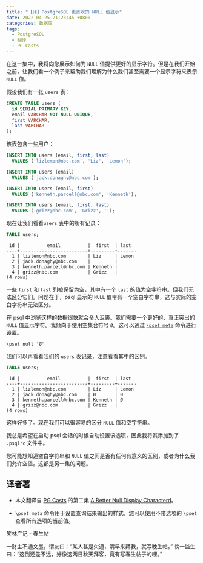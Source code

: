 ```yaml
---
title: "【译】PostgreSQL 更直观的 NULL 值显示"
date: 2022-04-25 21:23:45 +0800
categories: 数据库
tags:
  - PostgreSQL
  - 翻译
  - PG Casts
---
```


在这一集中，我将向您展示如何为 `NULL` 值提供更好的显示字符。但是在我们开始之前，让我们看一个例子来帮助我们理解为什么我们甚至需要一个显示字符来表示 `NULL` 值。

<!--more-->

假设我们有一张 `users` 表：

```sql
CREATE TABLE users (
  id SERIAL PRIMARY KEY,
  email VARCHAR NOT NULL UNIQUE,
  first VARCHAR,
  last VARCHAR
);
```

该表包含一些用户：

```sql
INSERT INTO users (email, first, last)
  VALUES ('lizlemon@nbc.com', 'Liz', 'Lemon');

INSERT INTO users (email)
  VALUES ('jack.donaghy@nbc.com');

INSERT INTO users (email, first)
  VALUES ('kenneth.parcell@nbc.com', 'Kenneth');

INSERT INTO users (email, first, last)
  VALUES ('grizz@nbc.com', 'Grizz', '');
```

现在让我们看看`users` 表中的所有记录：

```sql
TABLE users;
```

```
 id |          email          |  first  | last
----+-------------------------+---------+-------
  1 | lizlemon@nbc.com        | Liz     | Lemon
  2 | jack.donaghy@nbc.com    |         |
  3 | kenneth.parcell@nbc.com | Kenneth |
  4 | grizz@nbc.com           | Grizz   |
(4 rows)
```

一些 `first` 和 `last` 列被保留为空，其中有一个 `last` 的值为空字符串。但我们无法区分它们。问题在于，psql 显示的 `NULL` 值带有一个空白字符串，这与实际的空白字符串无法区分。

在 psql 中浏览这样的数据很快就会令人沮丧。我们需要一个更好的、真正突出的 `NULL` 值显示字符。我倾向于使用空集合符号 `Ø`。这可以通过 [`\pset meta`](https://www.postgresql.org/docs/current/app-psql.html) 命令进行设置。

```
\pset null 'Ø'
```

我们可以再看看我们的 `users` 表记录，注意看看其中的区别。

```sql
TABLE users;
```

```
 id |          email          |  first  | last
----+-------------------------+---------+-------
  1 | lizlemon@nbc.com        | Liz     | Lemon
  2 | jack.donaghy@nbc.com    | Ø       | Ø
  3 | kenneth.parcell@nbc.com | Kenneth | Ø
  4 | grizz@nbc.com           | Grizz   |
(4 rows)
```

这样好多了。现在我们可以很容易的区分 `NULL` 值和空字符串。

我总是希望在启动 psql 会话的时候自动设置该选项，因此我将其添加到了 `.psqlrc` 文件中。

您可能想知道空白字符串和 `NULL` 值之间是否有任何有意义的区别，或者为什么我们允许空值。这都是另一集的问题。

## 译者著

* 本文翻译自 [PG Casts](https://www.pgcasts.com/) 的第二集 [A Better Null Display Characterd](https://www.pgcasts.com/episodes/a-better-null-display-character)。

* `\pset meta` 命令用于设置查询结果输出的样式，您可以使用不带选项的 `\pset` 查看所有选项的当前值。

<div class="just-for-fun">
笑林广记 - 春生帖

一财主不通文墨，谓友曰：“某人甚是欠通，清早来拜我，就写晚生帖。”
傍一监生曰：“这倒还差不远，好像这两日秋天拜客，竟有写春生帖子的哩。”
</div>
